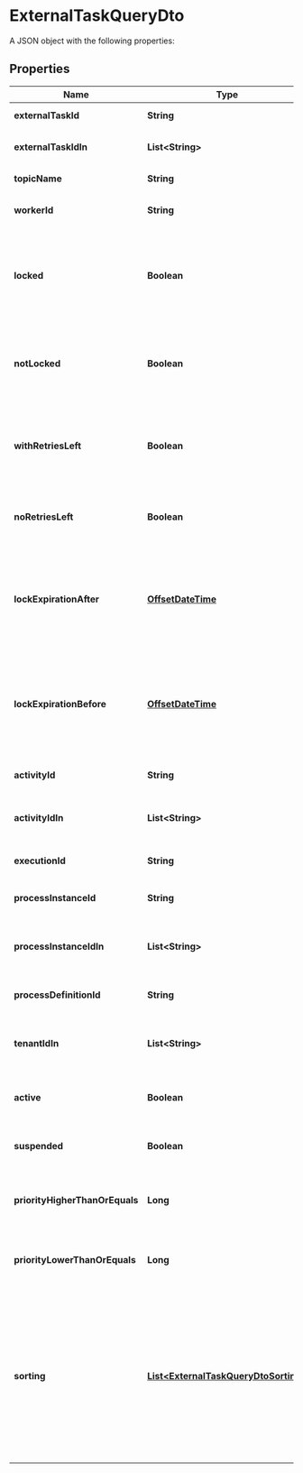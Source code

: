 

# ExternalTaskQueryDto

A JSON object with the following properties:
## Properties

Name | Type | Description | Notes
------------ | ------------- | ------------- | -------------
**externalTaskId** | **String** | Filter by an external task&#39;s id. |  [optional]
**externalTaskIdIn** | **List&lt;String&gt;** | Filter by the comma-separated list of external task ids. |  [optional]
**topicName** | **String** | Filter by an external task topic. |  [optional]
**workerId** | **String** | Filter by the id of the worker that the task was most recently locked by. |  [optional]
**locked** | **Boolean** | Only include external tasks that are currently locked (i.e., they have a lock time and it has not expired). Value may only be &#x60;true&#x60;, as &#x60;false&#x60; matches any external task. |  [optional]
**notLocked** | **Boolean** | Only include external tasks that are currently not locked (i.e., they have no lock or it has expired). Value may only be &#x60;true&#x60;, as &#x60;false&#x60; matches any external task. |  [optional]
**withRetriesLeft** | **Boolean** | Only include external tasks that have a positive (&amp;gt; 0) number of retries (or &#x60;null&#x60;). Value may only be &#x60;true&#x60;, as &#x60;false&#x60; matches any external task. |  [optional]
**noRetriesLeft** | **Boolean** | Only include external tasks that have 0 retries. Value may only be &#x60;true&#x60;, as &#x60;false&#x60; matches any external task. |  [optional]
**lockExpirationAfter** | [**OffsetDateTime**](OffsetDateTime.md) | Restrict to external tasks that have a lock that expires after a given date. By [default](https://docs.camunda.org/manual/7.13/reference/rest/overview/date-format/), the date must have the format &#x60;yyyy-MM-dd&#39;T&#39;HH:mm:ss.SSSZ&#x60;, e.g., &#x60;2013-01-23T14:42:45.000+0200&#x60;. |  [optional]
**lockExpirationBefore** | [**OffsetDateTime**](OffsetDateTime.md) | Restrict to external tasks that have a lock that expires before a given date. By [default](https://docs.camunda.org/manual/7.13/reference/rest/overview/date-format/), the date must have the format &#x60;yyyy-MM-dd&#39;T&#39;HH:mm:ss.SSSZ&#x60;, e.g., &#x60;2013-01-23T14:42:45.000+0200&#x60;. |  [optional]
**activityId** | **String** | Filter by the id of the activity that an external task is created for. |  [optional]
**activityIdIn** | **List&lt;String&gt;** | Filter by the comma-separated list of ids of the activities that an external task is created for. |  [optional]
**executionId** | **String** | Filter by the id of the execution that an external task belongs to. |  [optional]
**processInstanceId** | **String** | Filter by the id of the process instance that an external task belongs to. |  [optional]
**processInstanceIdIn** | **List&lt;String&gt;** | Filter by a comma-separated list of process instance ids that an external task may belong to. |  [optional]
**processDefinitionId** | **String** | Filter by the id of the process definition that an external task belongs to. |  [optional]
**tenantIdIn** | **List&lt;String&gt;** | Filter by a comma-separated list of tenant ids. An external task must have one of the given tenant ids. |  [optional]
**active** | **Boolean** | Only include active tasks. Value may only be &#x60;true&#x60;, as &#x60;false&#x60; matches any external task. |  [optional]
**suspended** | **Boolean** | Only include suspended tasks. Value may only be &#x60;true&#x60;, as &#x60;false&#x60; matches any external task. |  [optional]
**priorityHigherThanOrEquals** | **Long** | Only include jobs with a priority higher than or equal to the given value. Value must be a valid &#x60;long&#x60; value. |  [optional]
**priorityLowerThanOrEquals** | **Long** | Only include jobs with a priority lower than or equal to the given value. Value must be a valid &#x60;long&#x60; value. |  [optional]
**sorting** | [**List&lt;ExternalTaskQueryDtoSorting&gt;**](ExternalTaskQueryDtoSorting.md) | A JSON array of criteria to sort the result by. Each element of the array is a JSON object that                     specifies one ordering. The position in the array identifies the rank of an ordering, i.e., whether                     it is primary, secondary, etc. The ordering objects have the following properties:                      **Note:** The &#x60;sorting&#x60; properties will not be applied to the External Task count query. |  [optional]



